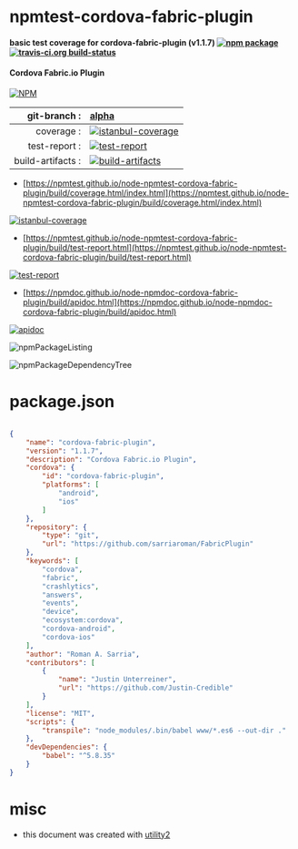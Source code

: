 # npmtest-cordova-fabric-plugin

#### basic test coverage for  cordova-fabric-plugin (v1.1.7)  [![npm package](https://img.shields.io/npm/v/npmtest-cordova-fabric-plugin.svg?style=flat-square)](https://www.npmjs.org/package/npmtest-cordova-fabric-plugin) [![travis-ci.org build-status](https://api.travis-ci.org/npmtest/node-npmtest-cordova-fabric-plugin.svg)](https://travis-ci.org/npmtest/node-npmtest-cordova-fabric-plugin)

#### Cordova Fabric.io Plugin

[![NPM](https://nodei.co/npm/cordova-fabric-plugin.png?downloads=true&downloadRank=true&stars=true)](https://www.npmjs.com/package/cordova-fabric-plugin)

| git-branch : | [alpha](https://github.com/npmtest/node-npmtest-cordova-fabric-plugin/tree/alpha)|
|--:|:--|
| coverage : | [![istanbul-coverage](https://npmtest.github.io/node-npmtest-cordova-fabric-plugin/build/coverage.badge.svg)](https://npmtest.github.io/node-npmtest-cordova-fabric-plugin/build/coverage.html/index.html)|
| test-report : | [![test-report](https://npmtest.github.io/node-npmtest-cordova-fabric-plugin/build/test-report.badge.svg)](https://npmtest.github.io/node-npmtest-cordova-fabric-plugin/build/test-report.html)|
| build-artifacts : | [![build-artifacts](https://npmtest.github.io/node-npmtest-cordova-fabric-plugin/glyphicons_144_folder_open.png)](https://github.com/npmtest/node-npmtest-cordova-fabric-plugin/tree/gh-pages/build)|

- [https://npmtest.github.io/node-npmtest-cordova-fabric-plugin/build/coverage.html/index.html](https://npmtest.github.io/node-npmtest-cordova-fabric-plugin/build/coverage.html/index.html)

[![istanbul-coverage](https://npmtest.github.io/node-npmtest-cordova-fabric-plugin/build/screenCapture.buildCi.browser.%252Ftmp%252Fbuild%252Fcoverage.lib.html.png)](https://npmtest.github.io/node-npmtest-cordova-fabric-plugin/build/coverage.html/index.html)

- [https://npmtest.github.io/node-npmtest-cordova-fabric-plugin/build/test-report.html](https://npmtest.github.io/node-npmtest-cordova-fabric-plugin/build/test-report.html)

[![test-report](https://npmtest.github.io/node-npmtest-cordova-fabric-plugin/build/screenCapture.buildCi.browser.%252Ftmp%252Fbuild%252Ftest-report.html.png)](https://npmtest.github.io/node-npmtest-cordova-fabric-plugin/build/test-report.html)

- [https://npmdoc.github.io/node-npmdoc-cordova-fabric-plugin/build/apidoc.html](https://npmdoc.github.io/node-npmdoc-cordova-fabric-plugin/build/apidoc.html)

[![apidoc](https://npmdoc.github.io/node-npmdoc-cordova-fabric-plugin/build/screenCapture.buildCi.browser.%252Ftmp%252Fbuild%252Fapidoc.html.png)](https://npmdoc.github.io/node-npmdoc-cordova-fabric-plugin/build/apidoc.html)

![npmPackageListing](https://npmtest.github.io/node-npmtest-cordova-fabric-plugin/build/screenCapture.npmPackageListing.svg)

![npmPackageDependencyTree](https://npmtest.github.io/node-npmtest-cordova-fabric-plugin/build/screenCapture.npmPackageDependencyTree.svg)



# package.json

```json

{
    "name": "cordova-fabric-plugin",
    "version": "1.1.7",
    "description": "Cordova Fabric.io Plugin",
    "cordova": {
        "id": "cordova-fabric-plugin",
        "platforms": [
            "android",
            "ios"
        ]
    },
    "repository": {
        "type": "git",
        "url": "https://github.com/sarriaroman/FabricPlugin"
    },
    "keywords": [
        "cordova",
        "fabric",
        "crashlytics",
        "answers",
        "events",
        "device",
        "ecosystem:cordova",
        "cordova-android",
        "cordova-ios"
    ],
    "author": "Roman A. Sarria",
    "contributors": [
        {
            "name": "Justin Unterreiner",
            "url": "https://github.com/Justin-Credible"
        }
    ],
    "license": "MIT",
    "scripts": {
        "transpile": "node_modules/.bin/babel www/*.es6 --out-dir ."
    },
    "devDependencies": {
        "babel": "^5.8.35"
    }
}
```



# misc
- this document was created with [utility2](https://github.com/kaizhu256/node-utility2)
